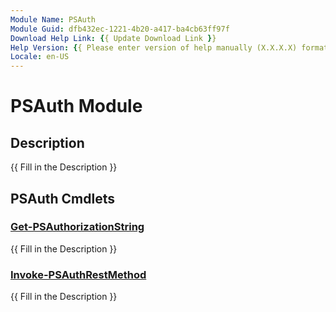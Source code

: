 ```yaml
---
Module Name: PSAuth
Module Guid: dfb432ec-1221-4b20-a417-ba4cb63ff97f
Download Help Link: {{ Update Download Link }}
Help Version: {{ Please enter version of help manually (X.X.X.X) format }}
Locale: en-US
---
```


# PSAuth Module
## Description
{{ Fill in the Description }}

## PSAuth Cmdlets
### [Get-PSAuthorizationString](Get-PSAuthorizationString.md)
{{ Fill in the Description }}

### [Invoke-PSAuthRestMethod](Invoke-PSAuthRestMethod.md)
{{ Fill in the Description }}

